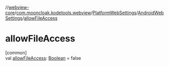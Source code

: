 //[webview-core](../../../../index.md)/[com.mooncloak.kodetools.webview](../../index.md)/[PlatformWebSettings](../index.md)/[AndroidWebSettings](index.md)/[allowFileAccess](allow-file-access.md)

# allowFileAccess

[common]\
val [allowFileAccess](allow-file-access.md): [Boolean](https://kotlinlang.org/api/latest/jvm/stdlib/kotlin/-boolean/index.html) = false
